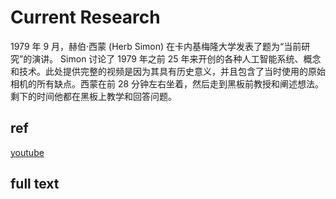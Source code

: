 # Current Research

1979 年 9 月，赫伯·西蒙 (Herb Simon) 在卡内基梅隆大学发表了题为“当前研究”的演讲。 Simon 讨论了 1979 年之前 25 年来开创的各种人工智能系统、概念和技术。此处提供完整的视频是因为其具有历史意义，并且包含了当时使用的原始相机的所有缺点。西蒙在前 28 分钟左右坐着，然后走到黑板前教授和阐述想法。剩下的时间他都在黑板上教学和回答问题。

## ref

[youtube](https://www.youtube.com/watch?v=p5c9ns0oeZg)


## full text

